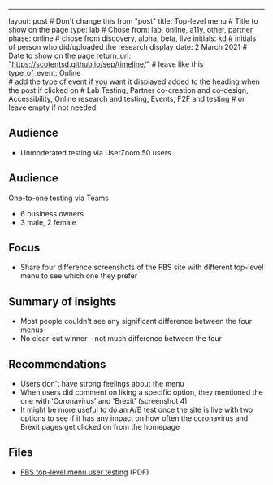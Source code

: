 ---
layout: post                # Don't change this from "post"
title: Top-level menu  # Title to show on the page
type: lab                 # Chose from: lab, online, a11y, other, partner
phase: online                 # chose from discovery, alpha, beta, live
initials: kd               # initials of person who did/uploaded the research
display_date: 2 March 2021 # Date to show on the page
return_url: "https://scotentsd.github.io/sep/timeline/" # leave like this         
type_of_event:  Online        
            # add the type of event if you want it displayed added to the heading when the post if clicked on
            # Lab Testing, Partner co-creation and co-design, Accessibility, Online research and testing, Events, F2F and testing
            # or leave empty if not needed
           
## Audience
- Unmoderated testing via UserZoom 50 users

## Audience
One-to-one testing via Teams

- 6 business owners
- 3 male, 2 female

## Focus
- Share four difference screenshots of the FBS site with different top-level menu to see which one they prefer

## Summary of insights

- Most people couldn't see any significant difference between the four menus
- No clear-cut winner – not much difference between the four

## Recommendations
- Users don't have strong feelings about the menu
- When users did comment on liking a specific option, they mentioned the one with 'Coronavirus' and 'Brexit' (screenshot 4)
- It might be more useful to do an A/B test once the site is live with two options to see if it has any impact on how often the coronavirus and Brexit pages get clicked on from the homepage

## Files
- [FBS top-level menu user testing](/sep/files/Presentation.pdf) (PDF)
